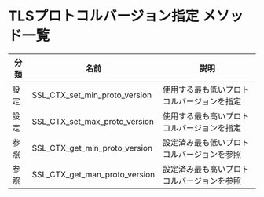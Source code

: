 TLSプロトコルバージョン指定 メソッド一覧
================

|分類|名前|説明|
|---|---|---|
|設定|SSL_CTX_set_min_proto_version|使用する最も低いプロトコルバージョンを指定|
|設定|SSL_CTX_set_max_proto_version|使用する最も高いプロトコルバージョンを指定|
|参照|SSL_CTX_get_min_proto_version|設定済み最も低いプロトコルバージョンを参照|
|参照|SSL_CTX_get_man_proto_version|設定済み最も高いプロトコルバージョンを参照|

